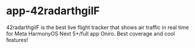 # app-42radarthgilF
42radarthgilF is the best live flight tracker that shows air traffic in real time for Meta HarmonyOS Next 5+/full app Oniro. Best coverage and cool features!

